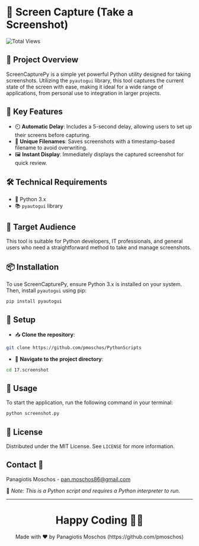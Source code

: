 # 📸 Screen Capture (Take a Screenshot)

![Total Views](https://views.whatilearened.today/views/github/pmoschos/pmoschos.svg)

## 🌟 Project Overview
ScreenCapturePy is a simple yet powerful Python utility designed for taking screenshots. Utilizing the `pyautogui` library, this tool captures the current state of the screen with ease, making it ideal for a wide range of applications, from personal use to integration in larger projects.

## 🔑 Key Features
- ⏲️ **Automatic Delay**: Includes a 5-second delay, allowing users to set up their screens before capturing.
- 📁 **Unique Filenames**: Saves screenshots with a timestamp-based filename to avoid overwriting.
- 🖼️ **Instant Display**: Immediately displays the captured screenshot for quick review.

## 🛠️ Technical Requirements
- 🐍 Python 3.x
- 📚 `pyautogui` library

## 👥 Target Audience
This tool is suitable for Python developers, IT professionals, and general users who need a straightforward method to take and manage screenshots.

## 📦 Installation
To use ScreenCapturePy, ensure Python 3.x is installed on your system. Then, install `pyautogui` using pip:

```bash
pip install pyautogui
```

## 🚀 Setup
- 📥 **Clone the repository**:
```bash
git clone https://github.com/pmoschos/PythonScripts
```

- 📁 **Navigate to the project directory**:
```bash
cd 17.screenshot
```

## 📌 Usage

To start the application, run the following command in your terminal:

```bash
python screenshot.py
```

## 📜 License
Distributed under the MIT License. See `LICENSE` for more information.

## Contact 📧
Panagiotis Moschos - pan.moschos86@gmail.com

🔗 *Note: This is a Python script and requires a Python interpreter to run.*

---
<h1 align=center>Happy Coding 👨‍💻 </h1>

<p align="center">
  Made with ❤️ by Panagiotis Moschos (https://github.com/pmoschos)
</p>